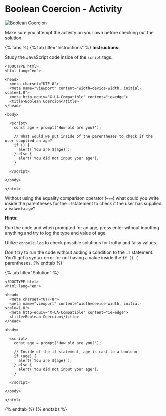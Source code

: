 # Boolean Coercion - Activity

![Boolean Coercion](https://github.com/cslewislives/frontend-prework/tree/7c7bc1ab2155c31482f755a757c91f4efcc6e770/.gitbook/assets/image%20%2837%29.png)

Make sure you attempt the activity on your own before checking out the solution.

{% tabs %}
{% tab title="Instructions" %}
**Instructions:**

Study the JavaScript code inside of the `script` tags.

```markup
<!DOCTYPE html>
<html lang="en">

<head>
  <meta charset="UTF-8">
  <meta name="viewport" content="width=device-width, initial-scale=1.0">
  <meta http-equiv="X-UA-Compatible" content="ie=edge">
  <title>Boolean Coercion</title>
</head>

<body>

  <script>
    const age = prompt('How old are you?');

    // What would we put inside of the parentheses to check if the user supplied an age?
    if () {
      alert(`You are ${age}`);
    } else {
      alert('You did not input your age');
    }

  </script>

</body>

</html>
```

Without using the equality comparison operator \(`===`\) what could you write inside the parentheses for the `if`statement to check if the user has supplied a value to `age`?

**Hints:**

Run the code and when prompted for an age, press enter without inputting anything and try to log the type and value of age.

Utilize `console.log` to check possible solutions for truthy and falsy values.

Don't try to run the code without adding a condition to the `if` statement. You'll get a syntax error for not having a value inside the `if () {` parentheses.
{% endtab %}

{% tab title="Solution" %}
```markup
<!DOCTYPE html>
<html lang="en">

<head>
  <meta charset="UTF-8">
  <meta name="viewport" content="width=device-width, initial-scale=1.0">
  <meta http-equiv="X-UA-Compatible" content="ie=edge">
  <title>Boolean Coercion</title>
</head>

<body>

  <script>
    const age = prompt('How old are you?');

    // Inside of the if statement, age is cast to a boolean
    if (age) {
      alert(`You are ${age}`);
    } else {
      alert('You did not input your age');
    }

  </script>

</body>

</html>
```
{% endtab %}
{% endtabs %}

